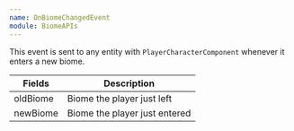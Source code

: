 ```yaml
---
name: OnBiomeChangedEvent
module: BiomeAPIs
---
```

This event is sent to any entity with `PlayerCharacterComponent` whenever it
enters a new biome.

| Fields | Description |
|---|---|
| oldBiome | Biome the player just left | 
| newBiome | Biome the player just entered | 